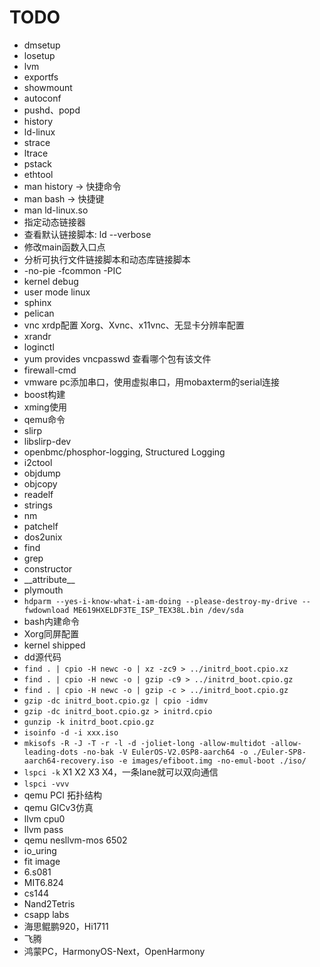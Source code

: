 # TODO

- dmsetup
- losetup
- lvm
- exportfs
- showmount
- autoconf
- pushd、popd
- history
- ld-linux
- strace
- ltrace
- pstack
- ethtool
- man history -> 快捷命令
- man bash -> 快捷键
- man ld-linux.so
- 指定动态链接器
- 查看默认链接脚本: ld --verbose
- 修改main函数入口点
- 分析可执行文件链接脚本和动态库链接脚本
- -no-pie   -fcommon -PIC
- kernel debug
- user mode linux
- sphinx
- pelican
- vnc xrdp配置  Xorg、Xvnc、x11vnc、无显卡分辨率配置
- xrandr
- loginctl
- yum provides vncpasswd 查看哪个包有该文件
- firewall-cmd
- vmware pc添加串口，使用虚拟串口，用mobaxterm的serial连接
- boost构建
- xming使用
- qemu命令
- slirp
- libslirp-dev
- openbmc/phosphor-logging, Structured Logging
- i2ctool
- objdump
- objcopy
- readelf
- strings
- nm
- patchelf
- dos2unix
- find
- grep
- constructor
- \_\_attribute\_\_
- plymouth
- `hdparm --yes-i-know-what-i-am-doing --please-destroy-my-drive --fwdownload ME619HXELDF3TE_ISP_TEX38L.bin /dev/sda`
- bash内建命令
- Xorg同屏配置
- kernel shipped
- dd源代码
- `find . | cpio -H newc -o | xz -zc9 > ../initrd_boot.cpio.xz`
- `find . | cpio -H newc -o | gzip -c9 > ../initrd_boot.cpio.gz`
- `find . | cpio -H newc -o | gzip -c > ../initrd_boot.cpio.gz`
- `gzip -dc initrd_boot.cpio.gz | cpio -idmv`
- `gzip -dc initrd_boot.cpio.gz > initrd.cpio`
- `gunzip -k initrd_boot.cpio.gz`
- `isoinfo -d -i xxx.iso`
- `mkisofs -R -J -T -r -l -d -joliet-long -allow-multidot -allow-leading-dots -no-bak -V EulerOS-V2.0SP8-aarch64 -o ./Euler-SP8-aarch64-recovery.iso -e images/efiboot.img -no-emul-boot ./iso/`
- `lspci -k`  X1 X2 X3 X4，一条lane就可以双向通信
- `lspci -vvv`
- qemu PCI 拓扑结构
- qemu GICv3仿真
- llvm cpu0
- llvm pass
- qemu nesllvm-mos 6502
- io_uring
- fit image
- 6.s081
- MIT6.824
- cs144
- Nand2Tetris
- csapp labs
- 海思鲲鹏920，Hi1711
- 飞腾
- 鸿蒙PC，HarmonyOS-Next，OpenHarmony